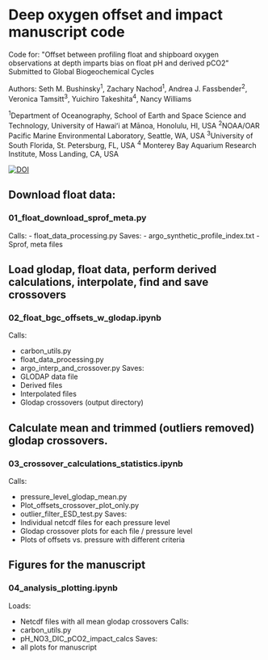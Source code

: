 # Deep oxygen offset and impact manuscript code
Code for: "Offset between profiling float and shipboard oxygen observations at depth imparts bias on float pH and derived pCO2"
Submitted to Global Biogeochemical Cycles

Authors: Seth M. Bushinsky<sup>1</sup>, Zachary Nachod<sup>1</sup>, Andrea J. Fassbender<sup>2</sup>, Veronica Tamsitt<sup>3</sup>, Yuichiro Takeshita<sup>4</sup>, Nancy Williams 

<sup>1</sup>Department of Oceanography, School of Earth and Space Science and Technology, University of Hawaiʻi at Mānoa, Honolulu, HI, USA
<sup>2</sup>NOAA/OAR Pacific Marine Environmental Laboratory, Seattle, WA, USA
<sup>3</sup>University of South Florida, St. Petersburg, FL, USA
<sup>4</sup> Monterey Bay Aquarium Research Institute, Moss Landing, CA, USA


[![DOI](https://zenodo.org/badge/876941521.svg)](https://doi.org/10.5281/zenodo.14722093)


## Download float data:
### 01_float_download_sprof_meta.py
Calls:
     - float_data_processing.py
Saves:
     - argo_synthetic_profile_index.txt
     - Sprof, meta files
## Load glodap, float data, perform derived calculations, interpolate, find and save crossovers
### 02_float_bgc_offsets_w_glodap.ipynb
Calls:
  - carbon_utils.py
  - float_data_processing.py
  - argo_interp_and_crossover.py
Saves:
  - GLODAP data file
  - Derived files
  - Interpolated files
  - Glodap crossovers (output directory)
## Calculate mean and trimmed (outliers removed) glodap crossovers. 
### 03_crossover_calculations_statistics.ipynb
Calls:
  - pressure_level_glodap_mean.py
  - Plot_offsets_crossover_plot_only.py
  - outlier_filter_ESD_test.py
Saves:
  - Individual netcdf files for each pressure level
  - Glodap crossover plots for each file / pressure level
  - Plots of offsets vs. pressure with different criteria 
## Figures for the manuscript
### 04_analysis_plotting.ipynb
Loads:
  - Netcdf files with all mean glodap crossovers
Calls:
  - carbon_utils.py
  - pH_NO3_DIC_pCO2_impact_calcs
Saves:
  - all plots for manuscript
